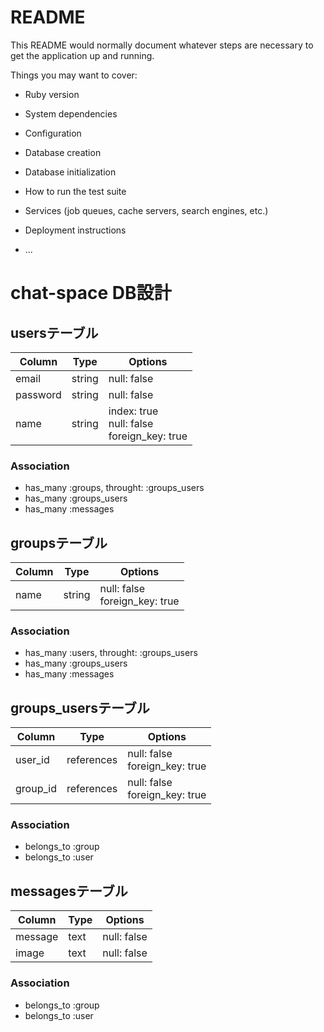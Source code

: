 # README

This README would normally document whatever steps are necessary to get the
application up and running.

Things you may want to cover:

* Ruby version

* System dependencies

* Configuration

* Database creation

* Database initialization

* How to run the test suite

* Services (job queues, cache servers, search engines, etc.)

* Deployment instructions

* ...

# chat-space DB設計

## usersテーブル
|Column|Type|Options|
|------|----|-------|
|email|string|null: false|
|password|string|null: false|
|name|string|index: true <br> null: false  <br> foreign_key: true|
### Association
- has_many  :groups, throught:   :groups_users
- has_many  :groups_users
- has_many  :messages

## groupsテーブル
|Column|Type|Options|
|------|----|-------|
|name|string|null: false　<br> foreign_key: true|
### Association
- has_many  :users, throught:    :groups_users
- has_many  :groups_users
- has_many  :messages

## groups_usersテーブル
|Column|Type|Options|
|------|----|-------|
|user_id|references|null: false <br> foreign_key: true|
|group_id|references|null: false <br> foreign_key: true|
### Association
- belongs_to  :group
- belongs_to  :user

## messagesテーブル
|Column|Type|Options|
|------|----|-------|
|message|text|null: false|
|image|text|null: false|
### Association
- belongs_to  :group
- belongs_to  :user